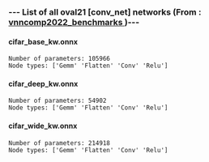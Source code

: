 ### --- List of all oval21 [conv_net] networks (From :<a href = 'https://github.com/ChristopherBrix/vnncomp2022_benchmarks'> vnncomp2022_benchmarks </a>)---

#### cifar_base_kw.onnx 
	Number of parameters: 105966 
	Node types: ['Gemm' 'Flatten' 'Conv' 'Relu']

#### cifar_deep_kw.onnx 
	Number of parameters: 54902 
	Node types: ['Gemm' 'Flatten' 'Conv' 'Relu']

#### cifar_wide_kw.onnx 
	Number of parameters: 214918 
	Node types: ['Gemm' 'Flatten' 'Conv' 'Relu']

